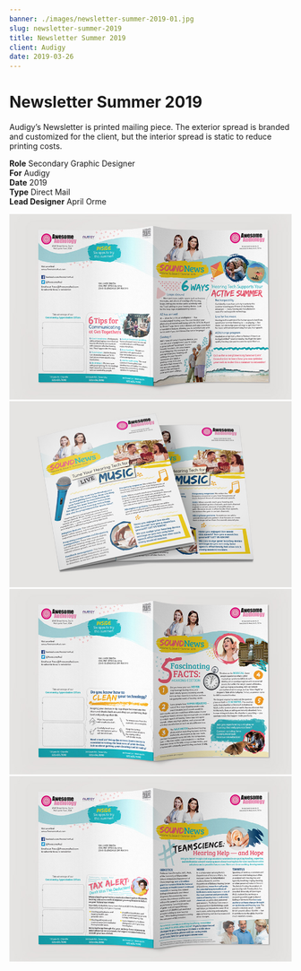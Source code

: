 ```yaml
---
banner: ./images/newsletter-summer-2019-01.jpg
slug: newsletter-summer-2019
title: Newsletter Summer 2019
client: Audigy
date: 2019-03-26
---
```


# Newsletter Summer 2019

Audigy’s Newsletter is printed mailing piece. The exterior spread is branded and customized for the client, but the interior spread is static to reduce printing costs.

**Role** Secondary Graphic Designer  
**For** Audigy  
**Date** 2019  
**Type** Direct Mail  
**Lead Designer** April Orme  

![](./images/newsletter-summer-2019-01.jpg "Exterior spread including front & back article")  
![](./images/newsletter-summer-2019-02.jpg "Exterior Spread / front article")  
![](./images/newsletter-summer-2019-03.jpg "Exterior spread including front & back article")  
![](./images/newsletter-summer-2019-04.jpg "Exterior spread including front & back article")  
